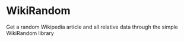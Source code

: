 WikiRandom
==========

Get a random Wikipedia article and all relative data through the simple WikiRandom library
